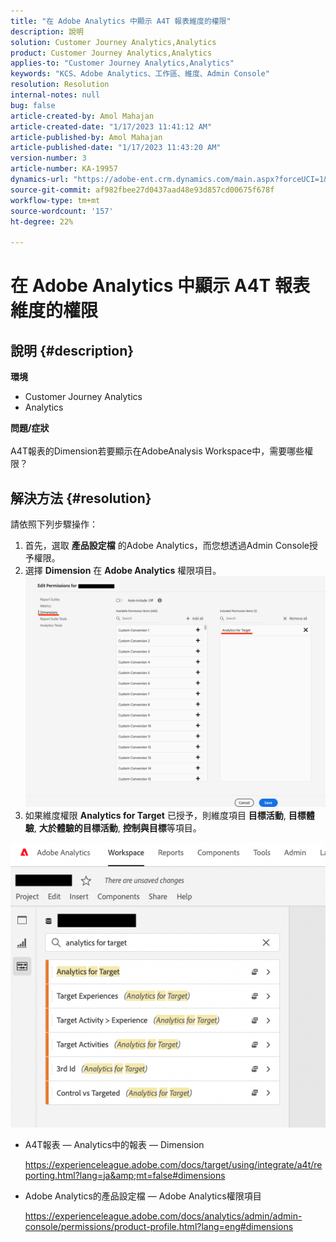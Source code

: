```yaml
---
title: "在 Adobe Analytics 中顯示 A4T 報表維度的權限"
description: 說明
solution: Customer Journey Analytics,Analytics
product: Customer Journey Analytics,Analytics
applies-to: "Customer Journey Analytics,Analytics"
keywords: "KCS、Adobe Analytics、工作區、維度、Admin Console"
resolution: Resolution
internal-notes: null
bug: false
article-created-by: Amol Mahajan
article-created-date: "1/17/2023 11:41:12 AM"
article-published-by: Amol Mahajan
article-published-date: "1/17/2023 11:43:20 AM"
version-number: 3
article-number: KA-19957
dynamics-url: "https://adobe-ent.crm.dynamics.com/main.aspx?forceUCI=1&pagetype=entityrecord&etn=knowledgearticle&id=a94a6dd4-5b96-ed11-aad1-6045bd006b3d"
source-git-commit: af982fbee27d0437aad48e93d857cd00675f678f
workflow-type: tm+mt
source-wordcount: '157'
ht-degree: 22%

---
```


# 在 Adobe Analytics 中顯示 A4T 報表維度的權限

## 說明 {#description}

<b>環境</b>
- Customer Journey Analytics
- Analytics



<b>問題/症狀</b><br><br>A4T報表的Dimension若要顯示在AdobeAnalysis Workspace中，需要哪些權限？<br>

## 解決方法 {#resolution}

請依照下列步驟操作：
1. 首先，選取 <b>產品設定檔</b> 的Adobe Analytics，而您想透過Admin Console授予權限。
2. 選擇 <b>Dimension</b> 在 <b>Adobe Analytics</b> 權限項目。\
   ![](assets/123b13c2-bb08-ed11-82e4-00224809a4ae.png)
3. 如果維度權限 <b>Analytics for Target</b> 已授予，則維度項目 <b>目標活動</b>, <b>目標體驗</b>, <b>大於體驗的目標活動</b>, <b>控制與目標</b>等項目。


![](assets/8b0bbd95-f4f5-ec11-bb3d-000d3a5b0d3b.png)

- A4T報表 — Analytics中的報表 — Dimension

   https://experienceleague.adobe.com/docs/target/using/integrate/a4t/reporting.html?lang=ja&amp;mt=false#dimensions
- Adobe Analytics的產品設定檔 — Adobe Analytics權限項目

   https://experienceleague.adobe.com/docs/analytics/admin/admin-console/permissions/product-profile.html?lang=eng#dimensions

